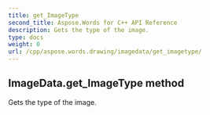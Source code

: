 ```yaml
---
title: get_ImageType
second_title: Aspose.Words for C++ API Reference
description: Gets the type of the image. 
type: docs
weight: 0
url: /cpp/aspose.words.drawing/imagedata/get_imagetype/
---
```

## ImageData.get_ImageType method


Gets the type of the image. 

